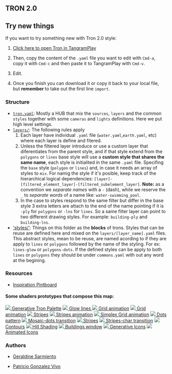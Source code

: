 ## TRON 2.0

## Try new things

If you want to try something new with Tron 2.0 style:

1. [Click here to open Tron in TangramPlay](https://mapzen.com/tangram/play/?scene=https%3A%2F%2Fgist.githubusercontent.com%2Fanonymous%2F1ead441ee35e5a18741437dea7916f33%2Fraw%2F547146cf5a975a8b4e1eba84eba77df9b8a625b5%2Fscene.yaml#8/40.574/-74.051)

2. Then, copy the content of the `.yaml` file you want to edit with `Cmd-a`, copy it with `Cmd-c` and then paste it to TangramPlay with `Cmd-v`.

3. Edit.

4. Once you finish you can download it or copy it back to your local file, but **remember** to take out the first line `import`.

### Structure

- [`tron.yaml`](scene/tron.yaml): Mostly a HUB that mix the `sources`, `layers` and the common `styles` together with some `cameras` and `lights` definitions. Here we put high level settings.
 - [`layers/`](scene/layers): The following rules apply
    1. Each layer have individual `.yaml` file (`water.yaml`,`earth.yaml`, etc) where each layer is define and fitered. 
    2. Unless the filtered layer introduce or use a custom layer that diferentiates from the parent style, and if that style extend from the `polygons` or `lines` base style will use a **custom style that shares the same name**, each style is initialited in the same `.yaml` file. Specifing the `base` style (`polygon` or `lines`) and, in case it needs an array of styles to `mix`. For namig the style if it's posible, keep track of the hierarchical logical dependencies: `[layer]-[filtered_element_layer]-[filtered_subelement_layer]`. **Note:** as a convention we *separate names* with a `-` (dash), while we reserve the `_` to *separate words* of a name like: `water-swimming_pool`. 
    3. In the case to styles respond to the same filter but differ in the base style 3 extra letters are attach to the end of the name pointing if it is `-ply` for `polygons` or `-lns` for `lines`. So a same filter layer can point to two different drawing styles. For example: `building-ply` and `building-lns`.  
 - ['styles/'](scene/styles): Things on this folder as the **blocks** of trons. Styles that can be reuse are defined here and mixed on the `layers/[layer_name].yaml` files. This abstract styles, mean to be reuse, are named acording to if they are apply to `lines` or `polygons` followed by the name of the styling. For ex: `lines-glow` or `polygons-dots`. If the defined styles can be apply to both `lines` or `polygons` they should be under `commons.yaml` with out any word at the begining.  

### Resources

- [Inspiration Pintboard](https://www.pinterest.com/patriciogonzv/tron-20/)

#### Some shaders prototypes that compose this map:

[![](http://thebookofshaders.com/log/160726003844.png) Generative Tron Palette](http://player.thebookofshaders.com/?log=160726003844)
[![](http://thebookofshaders.com/log/160726010850.png) Glow lines ](http://player.thebookofshaders.com/?log=160726010850)
[![](http://thebookofshaders.com/log/160706191515.png) Grid animation](http://player.thebookofshaders.com/?log=160706191515)
[![](http://thebookofshaders.com/log/160705205611.png) Grid animation](http://player.thebookofshaders.com/?log=160705205611)
[![](http://thebookofshaders.com/log/160229221706.png) Stripes](http://player.thebookofshaders.com/?log=160229221706)
[![](http://thebookofshaders.com/log/160705204919.png) Stripes animation](http://player.thebookofshaders.com/?log=160705204919)
[![](http://thebookofshaders.com/log/160313020334.png) Simplex Grid animation](http://player.thebookofshaders.com/?log=160313020334)
[![](http://thebookofshaders.com/log/160621211003.png) Dots pattern](http://player.thebookofshaders.com/?log=160621211003)
[![](http://thebookofshaders.com/log/160622150357.png) Mosaic-dots transition](http://player.thebookofshaders.com/?log=160622150357)
[![](http://thebookofshaders.com/log/160621210032.png) Stripes](http://player.thebookofshaders.com/?log=160621210032)
[![](http://thebookofshaders.com/log/160621170831.png) Stripes-char transition](http://player.thebookofshaders.com/?log=160621170831)
[![](http://thebookofshaders.com/log/160626213924.png) Contours](http://player.thebookofshaders.com/?log=160626213924)
[![](http://thebookofshaders.com/log/160705083231.png) Hill Shading](http://player.thebookofshaders.com/?log=160705083231)
[![](http://thebookofshaders.com/log/160707203604.png) Buildings window](http://player.thebookofshaders.com/?log=160707203604)
[![](http://thebookofshaders.com/log/160805190306.png) Generative Icons](http://player.thebookofshaders.com/?log=160805190306)
[![](http://thebookofshaders.com/log/160805194757.png) Animated Icons](http://player.thebookofshaders.com/?log=160805194757)

### Authors

- [Geraldine Sarmiento](https://twitter.com/sensescape)

- [Patricio Gonzalez Vivo](https://twitter.com/patriciogv)